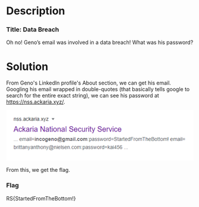 # Description

### Title: Data Breach

Oh no! Geno’s email was involved in a data breach! What was his password?

# Solution

From Geno's LinkedIn profile's About section, we can get his email. Googling his email wrapped in double-quotes (that basically tells google to search for the entire exact string), we can see his password at https://nss.ackaria.xyz/.

![black-tul1p](/RITSEC-2021/OSINT/Data%20Breach/solve/password.png)

From this, we get the flag.

### Flag

RS{StartedFromTheBottom!}
